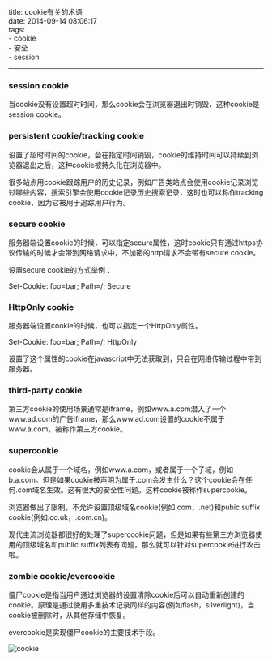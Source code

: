 title: cookie有关的术语        
date: 2014-09-14 08:06:17  
tags:   
    - cookie  
    - 安全   
    - session       
 
---

### session cookie 
当cookie没有设置超时时间，那么cookie会在浏览器退出时销毁，这种cookie是session cookie。  

### persistent cookie/tracking cookie 
设置了超时时间的cookie，会在指定时间销毁，cookie的维持时间可以持续到浏览器退出之后，这种cookie被持久化在浏览器中。  
  
很多站点用cookie跟踪用户的历史记录，例如广告类站点会使用cookie记录浏览过哪些内容，搜索引擎会使用cookie记录历史搜索记录，这时也可以称作tracking cookie，因为它被用于追踪用户行为。    

### secure cookie
服务器端设置cookie的时候，可以指定secure属性，这时cookie只有通过https协议传输的时候才会带到网络请求中，不加密的http请求不会带有secure cookie。

设置secure cookie的方式举例：

Set-Cookie: foo=bar; Path=/; Secure  

### HttpOnly cookie 

服务器端设置cookie的时候，也可以指定一个HttpOnly属性。

Set-Cookie: foo=bar; Path=/; HttpOnly

设置了这个属性的cookie在javascript中无法获取到，只会在网络传输过程中带到服务器。  

### third-party cookie  

第三方cookie的使用场景通常是iframe，例如www.a.com潜入了一个www.ad.com的广告iframe，那么www.ad.com设置的cookie不属于www.a.com，被称作第三方cookie。  

### supercookie  

cookie会从属于一个域名，例如www.a.com，或者属于一个子域，例如b.a.com。但是如果cookie被声明为属于.com会发生什么？这个cookie会在任何.com域名生效。这有很大的安全性问题。这种cookie被称作supercookie。

浏览器做出了限制，不允许设置顶级域名cookie(例如.com，.net)和pubic suffix cookie(例如.co.uk，.com.cn)。

现代主流浏览器都很好的处理了supercookie问题，但是如果有些第三方浏览器使用的顶级域名和public suffix列表有问题，那么就可以针对supercookie进行攻击啦。  

### zombie cookie/evercookie 

僵尸cookie是指当用户通过浏览器的设置清除cookie后可以自动重新创建的cookie。原理是通过使用多重技术记录同样的内容(例如flash，silverlight)，当cookie被删除时，从其他存储中恢复。

evercookie是实现僵尸cookie的主要技术手段。  
  
  
 
![cookie](http://7xnv0h.com1.z0.glb.clouddn.com/6608239705284263194.jpg)


